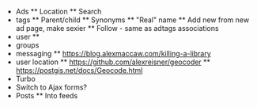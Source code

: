 * Ads
** Location
** Search
* tags
** Parent/child
** Synonyms
** "Real" name
** Add new from new ad page, make sexier
** Follow - same as adtags associations
* user
** 
* groups
* messaging
** https://blog.alexmaccaw.com/killing-a-library
* user location
** https://github.com/alexreisner/geocoder
** https://postgis.net/docs/Geocode.html
* Turbo
* Switch to Ajax forms?
* Posts
** Into feeds